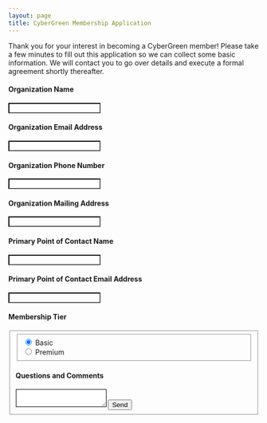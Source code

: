 ```yaml
---
layout: page
title: CyberGreen Membership Application
---
```


Thank you for your interest in becoming a CyberGreen member! 
Please take a few minutes to fill out this application so we can collect some basic information. We will contact you to go over details and execute a formal agreement shortly thereafter.

<form action="https://formspree.io/contact@cybergreen.net"
      method="POST">
      <h4>Organization Name</h4>
    <input type="text" style="border-color: #000000;" name="org name" />    
    <h4>Organization Email Address</h4>
    <input type="email" style="border-color: #000000;" name="_replyto" />
    <h4>Organization Phone Number</h4>
    <input type="text" style="border-color: #000000;" name="phone" />
    <h4>Organization Mailing Address</h4>
    <input type="text" style="border-color: #000000;" name="mailing address" />
    <h4>Primary Point of Contact Name</h4>
    <input type="text" style="border-color: #000000;" name="POC name" /> 
    <h4>Primary Point of Contact Email Address</h4>
    <input type="text" style="border-color: #000000;" name="POC email" /> 
    <h4>Membership Tier</h4>
    <fieldset>
      <fieldset style="border color: #000000;">
      <div>
    <input type="radio" id="basic" name="tier" style="border-color: #000000;" checked /> 
    <label for="basic">Basic</label>
      </div>
      <div>
    <input type="radio" id="premium" name="tier" style="border-color: #000000;" /> 
    <label for="premium">Premium</label>
      </div>
    </fieldset>
    <h4>Questions and Comments</h4>
    <textarea  style="border-color: #000000;" name="Questions/Comments"> </textarea>
    <input type="submit" value="Send">
</form>
